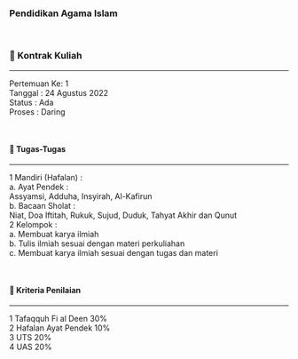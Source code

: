 ### Pendidikan Agama Islam

<br/>

### 🤝 Kontrak Kuliah
---

Pertemuan Ke: 1\
Tanggal : 24 Agustus 2022\
Status : Ada\
Proses : Daring

<br/>

#### 📑 Tugas-Tugas 
---
1 Mandiri (Hafalan) :\
    a. Ayat Pendek :\
        Assyamsi, Adduha, Insyirah, Al-Kafirun\
    b. Bacaan Sholat :\
        Niat, Doa Iftitah, Rukuk, Sujud, Duduk, Tahyat Akhir dan Qunut\
2 Kelompok :\
    a. Membuat karya ilmiah\
    b. Tulis ilmiah sesuai dengan materi perkuliahan\
    c. Membuat karya ilmiah sesuai dengan tugas dan materi

<br/>

#### 📝 Kriteria Penilaian
---
1 Tafaqquh Fi al Deen 30%\
2 Hafalan Ayat Pendek 10%\
3 UTS 20%\
4 UAS 20%
